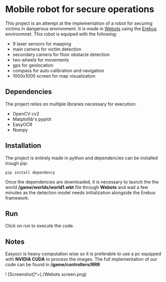 # Mobile robot for secure operations

This project is an attempt at the implementation of a robot for securing victims in dangerous environment. It is made in [Webots](https://cyberbotics.com/) using the [Erebus](https://erebus.rcj.cloud/docs/) environmnet. This robot is equiped with the following:
- 9 laser sensors for mapping
- main camera for victim detection
- secondary camera for floor obstacle detection
- two wheels for movements
- gps for geolocation
- compass for auto calibration and navigation
- 1000x1000 screen for map visualization

## Dependencies

The project relies on multiple libraries necessary for execution:
- OpenCV cv2
- Matplotlib's pyplot
- EasyOCR
- Numpy


## Installation

The project is entirely made in python and dependencies can be installed trough pip:
```
pip install dependency
```
Once the dependencies are downloaded, it is necessary to launch the the world **/game/worlds/world1.wbt** file through **Webots** and wait a few minutes as the detection model needs initialization alongside the Erebus framework.

## Run

Click on run to execute the code.

## Notes

Easyocr is heavy computation wise so it is preferable to use a pc equipped with **NVIDIA CUDA** to process the images.
The full implementation of our code can be found in **/game/controllers/RRR**

! [Screenshot]*=(./Webots screen.png)